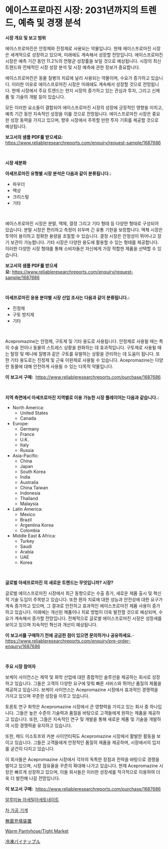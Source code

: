 <p><h1>에이스프로마진 시장: 2031년까지의 트렌드, 예측 및 경쟁 분석</h1></p><p><strong>시장 개요 및 보고 범위</strong></p>
<p><p>에이스프로마진은 안정제와 진정제로 사용되는 약물입니다. 현재 에이스프로마진 시장은 세계적으로 성장하고 있으며, 미래에도 계속해서 성장할 전망입니다. 에이스프로마진 시장은 예측 기간 동안 11.2%의 연평균 성장률을 보일 것으로 예상됩니다. 시장의 최신 트렌드와 전체적인 시장 성장 분석 및 시장 예측에 관한 정보가 중요합니다.</p><p>에이스프로마진은 동물 질병의 치료에 널리 사용되는 약물이며, 수요가 증가하고 있습니다. 이러한 이유로 에이스프로마진 시장은 미래에도 계속해서 성장할 것으로 전망됩니다. 현재 시장에서 주요 트렌드는 현지 시장의 증가하고 있는 관심과 투자, 그리고 신제품 및 기술의 개발 등이 있습니다.</p><p>모든 이러한 요소들이 결합되어 에이스프로마진 시장의 성장에 긍정적인 영향을 미치고, 예측 기간 동안 지속적인 성장을 이룰 것으로 전망됩니다. 에이스프로마진 시장은 중요한 성장 동력을 가지고 있으며, 향후 시장에서 주목할 만한 투자 기회를 제공할 것으로 예상됩니다.</p></p>
<p><strong>보고서의 샘플 PDF를 받으세요:</strong> <a href="https://www.reliableresearchreports.com/enquiry/request-sample/1687686">https://www.reliableresearchreports.com/enquiry/request-sample/1687686</a></p>
<p>&nbsp;</p>
<p><strong>시장 세분화</strong></p>
<p><strong>아세프로마진 유형별 시장 분석은 다음과 같이 분류됩니다.:</strong></p>
<p><ul><li>파우더</li><li>액상</li><li>크리스털</li><li>기타</li></ul></p>
<p>&nbsp;</p>
<p><p>에이스프로마진 시장은 분말, 액체, 결정 그리고 기타 형태 등 다양한 형태로 구성되어 있습니다. 분말 시장은 편리하고 측정이 쉬우며 긴 유통 기한을 보장합니다. 액체 시장은 투약이 용이하고 정확한 용량을 조절할 수 있습니다. 결정 시장은 안정성이 뛰어나고 장기 보관이 가능합니다. 기타 시장은 다양한 용도에 활용할 수 있는 형태를 제공합니다. 이러한 다양한 시장 형태를 통해 소비자들은 자신에게 가장 적합한 제품을 선택할 수 있습니다.</p></p>
<p><strong>보고서의 샘플 PDF를 받으세요:</strong>&nbsp;<a href="https://www.reliableresearchreports.com/enquiry/request-sample/1687686">https://www.reliableresearchreports.com/enquiry/request-sample/1687686</a></p>
<p>&nbsp;</p>
<p><strong> 아세프로마진 응용 분야별 시장 산업 조사는 다음과 같이 분류됩니다.:</strong></p>
<p><ul><li>진정제</li><li>구토 방지제</li><li>기타</li></ul></p>
<p>&nbsp;</p>
<p><p>Acepromazine는 안정제, 구토제 및 기타 용도로 사용됩니다. 안정제로 사용될 때는 특히 수술 전이나 동물의 스트레스 상황을 완화하는 데 효과적입니다. 구토제로 사용될 때는 탈장 및 메니에 질병과 같은 구토를 유발하는 상황을 관리하는 데 도움이 됩니다. 또한 기타 용도로는 진정제 및 근육 이완제로 사용될 수 있습니다. Acepromazine는 다양한 동물에 대해 안전하게 사용될 수 있는 다목적 약물입니다.</p></p>
<p><strong>이 보고서 구매:</strong>&nbsp; <a href="https://www.reliableresearchreports.com/purchase/1687686">https://www.reliableresearchreports.com/purchase/1687686</a></p>
<p>&nbsp;</p>
<p><strong>지역 측면에서 아세프로마진 지역별로 이용 가능한 시장 플레이어는 다음과 같습니다.:</strong></p>
<p><ul>
    <li>
        North America:
        <ul>
            <li>United States</li>
            <li>Canada</li>
        </ul>
    </li>
    <li>
        Europe:
        <ul>
            <li>Germany</li>
            <li>France</li>
            <li>U.K.</li>
            <li>Italy</li>
            <li>Russia</li>
        </ul>
    </li>
    <li>
        Asia-Pacific:
        <ul>
            <li>China</li>
            <li>Japan</li>
            <li>South Korea</li>
            <li>India</li>
            <li>Australia</li>
            <li>China Taiwan</li>
            <li>Indonesia</li>
            <li>Thailand</li>
            <li>Malaysia</li>
        </ul>
    </li>
    <li>
        Latin America:
        <ul>
            <li>Mexico</li>
            <li>Brazil</li>
            <li>Argentina Korea</li>
            <li>Colombia</li>
        </ul>
    </li>
    <li>
        Middle East & Africa:
        <ul>
            <li>Turkey</li>
            <li>Saudi</li>
            <li>Arabia</li>
            <li>UAE</li>
            <li>Korea</li>
        </ul>
    </li>
    </ul></p>
<p>&nbsp;</p>
<p><strong>글로벌 아세프로마진 의 새로운 트렌드는 무엇입니까? 시장?</strong></p>
<p><p>글로벌 에이스프로마진 시장에서 최근 동향으로는 수출 증가, 새로운 제품 출시 및 혁신적 기술 도입이 주목받고 있습니다. 또한 환자 치료에 대한 성능과 안전성에 대한 요구가 계속 증가하고 있으며, 그 결과로 안전하고 효과적인 에이스프로마진 제품 사용이 증가하고 있습니다. 미래에는 개선된 제품이나 치료 방법이 더욱 발전할 것으로 예상되며, 수요가 계속해서 증가할 전망입니다. 전체적으로 글로벌 에이스프로마진 시장은 성장세를 보이고 있으며 지속적인 혁신과 개선이 예상됩니다.</p></p>
<p><strong>이 보고서를 구매하기 전에 궁금한 점이 있으면 문의하거나 공유하세요.</strong>- <a href="https://www.reliableresearchreports.com/enquiry/pre-order-enquiry/1687686">https://www.reliableresearchreports.com/enquiry/pre-order-enquiry/1687686</a></p>
<p>&nbsp;</p>
<p><strong>주요 시장 참여자</strong></p>
<p><p>보케이 사이언스는 제약 및 화학 산업에 대한 종합적인 솔루션을 제공하는 회사로 성장하고 있습니다. 그들은 고객의 다양한 요구에 맞춰 빠른 서비스와 뛰어난 품질의 제품을 제공하고 있습니다. 보케이 사이언스는 Acepromazine 시장에서 효과적인 경쟁력을 가지고 있으며 꾸준한 성장을 이루고 있습니다.</p><p>토론토 연구 화학은 Acepromazine 시장에서 큰 영향력을 가지고 있는 회사 중 하나입니다. 그들은 높은 수준의 기술력과 품질을 바탕으로 고객들에게 원하는 제품을 제공하고 있습니다. 또한, 그들은 지속적인 연구 및 개발을 통해 새로운 제품 및 기술을 개발하여 시장 경쟁력을 유지하고 있습니다.</p><p>또한, 메드 이소토프와 카본 사이언티픽도 Acepromazine 시장에서 활발한 활동을 보이고 있습니다. 그들은 고객들에게 안정적인 품질의 제품을 제공하며, 시장에서의 입지를 굳건히 다지고 있습니다.</p><p>이 회사들은 Acepromazine 시장에서 각자의 독특한 장점과 전략을 바탕으로 경쟁을 벌이고 있으며, 시장 점유율을 꾸준히 확대해 나가고 있습니다. 현재 Acepromazine 시장은 빠르게 성장하고 있으며, 이들 회사들은 이러한 성장세를 적극적으로 이용하여 더욱 더 발전해 나갈 전망입니다.</p></p>
<p><strong>이 보고서 구매:</strong>&nbsp;&nbsp;<a href="https://www.reliableresearchreports.com/purchase/1687686">https://www.reliableresearchreports.com/purchase/1687686</a></p>
<p><p><a href="https://medium.com/@percymckty3ytenzie89676/%EC%95%8C%EB%A3%A8%EB%AF%B8%EB%8A%84-%EC%95%84%EC%84%B8%ED%8B%B8%EC%95%84%EC%84%B8%ED%86%A0%EB%84%A4%EC%9D%B4%ED%8A%B8-%EC%8B%9C%EC%9E%A5-2031%EB%85%84%EA%B9%8C%EC%A7%80%EC%9D%98-%EB%8F%99%ED%96%A5-%EC%98%88%EC%B8%A1-%EB%B0%8F-%EA%B2%BD%EC%9F%81-%EB%B6%84%EC%84%9D-e7eeee2734e8">알루미늄 아세틸아세토네이트</a></p><p><a href="https://github.com/fredrickeglers/Market-Research-Report-List-1/blob/main/82997667391.md">차 가공 기계</a></p><p><a href="https://github.com/hwbcz413288296/Market-Research-Report-List-1/blob/main/77582047875.md">無菌充填装置</a></p><p><a href="https://github.com/derrinmiltonellis35gcl/Market-Research-Report-List-2/blob/main/warm-pantyhosetight-market.md">Warm Pantyhose/Tight Market</a></p><p><a href="https://medium.com/@deontestanton2023/%E5%87%8D%E7%B5%90%E3%81%97%E3%81%9F%E3%83%91%E3%82%A4%E3%83%8A%E3%83%83%E3%83%97%E3%83%AB%E3%81%AE%E5%B8%82%E5%A0%B4%E3%82%A4%E3%83%B3%E3%82%B5%E3%82%A4%E3%83%88-%E5%B8%82%E5%A0%B4%E5%8B%95%E5%90%91-%E6%88%90%E9%95%B7-2024%E5%B9%B4%E3%81%8B%E3%82%892031%E5%B9%B4%E3%81%BE%E3%81%A7%E3%81%AE%E4%BA%88%E6%B8%AC-6fba9002d444">冷凍パイナップル</a></p></p>
